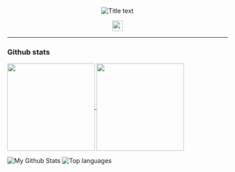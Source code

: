 <p align="center">
  <img src="https://readme-typing-svg.demolab.com/?lines=hello+fren+👋;Checkout+my+GitHub+profile!;&font=Fira%20Code&center=true&width=480&height=50&duration=4000&pause=1000" alt="Title text">
</p>

<p align="center">
  <img height="24" width="24" src="https://cdn.simpleicons.org/nixos/black/white" />
</p>

---

### Github stats 

<a href="https://github.com/anuraghazra/github-readme-stats">
  <img height=200 align="center" src="https://github-readme-stats.vercel.app/api?username=qlexqndru" />
</a>
<a href="https://github.com/anuraghazra/convoychat">
  <img height=200 align="center" src="https://github-readme-stats.vercel.app/api/top-langs?username=qlexqndru&layout=compact&langs_count=8&card_width=280" />
</a>

![My Github Stats](https://github-readme-stats.vercel.app/api?username=qlexqndru&rank_icon=percentile&theme=gotham&show_icons=true) ![Top languages](https://github-readme-stats.vercel.app/api/top-langs/?username=qlexqndru&theme=gotham)


